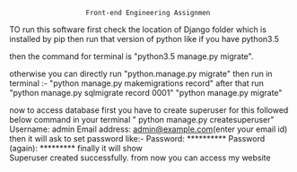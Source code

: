                        Front-end Engineering Assignmen
		   
TO run this software first check the location of Django folder which is installed by pip then run that version of python like 
if you have python3.5

  then the command for terminal is "python3.5 manage.py migrate".
  
otherwise you can directly run "python.manage.py migrate"
 then run in terminal :- "python manage.py makemigrations record"
 after that run
            "python manage.py sqlmigrate record 0001"
	    "python manage.py migrate"
	    
	    
now to access database first you have to create superuser for this followed below command in your terminal
             " python manage.py createsuperuser"
	      Username: admin
	      Email address: admin@example.com(enter your email id)
	      then it will ask to set password
	      like:-
	           Password: **********
                  Password (again): *********
     finally it will show 		  
Superuser created successfully.
	           from now you can access my website 
 
  
